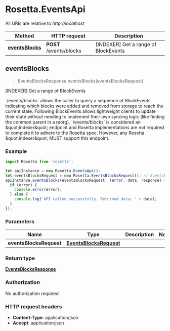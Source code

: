 # Rosetta.EventsApi

All URIs are relative to *http://localhost*

Method | HTTP request | Description
------------- | ------------- | -------------
[**eventsBlocks**](EventsApi.md#eventsBlocks) | **POST** /events/blocks | [INDEXER] Get a range of BlockEvents



## eventsBlocks

> EventsBlocksResponse eventsBlocks(eventsBlocksRequest)

[INDEXER] Get a range of BlockEvents

&#x60;/events/blocks&#x60; allows the caller to query a sequence of BlockEvents indicating which blocks were added and removed from storage to reach the current state. Following BlockEvents allows lightweight clients to update their state without needing to implement their own syncing logic (like finding the common parent in a reorg). &#x60;/events/blocks&#x60; is considered an \&quot;indexer\&quot; endpoint and Rosetta implementations are not required to complete it to adhere to the Rosetta spec. However, any Rosetta \&quot;indexer\&quot; MUST support this endpoint.

### Example

```javascript
import Rosetta from 'rosetta';

let apiInstance = new Rosetta.EventsApi();
let eventsBlocksRequest = new Rosetta.EventsBlocksRequest(); // EventsBlocksRequest | 
apiInstance.eventsBlocks(eventsBlocksRequest, (error, data, response) => {
  if (error) {
    console.error(error);
  } else {
    console.log('API called successfully. Returned data: ' + data);
  }
});
```

### Parameters


Name | Type | Description  | Notes
------------- | ------------- | ------------- | -------------
 **eventsBlocksRequest** | [**EventsBlocksRequest**](EventsBlocksRequest.md)|  | 

### Return type

[**EventsBlocksResponse**](EventsBlocksResponse.md)

### Authorization

No authorization required

### HTTP request headers

- **Content-Type**: application/json
- **Accept**: application/json

